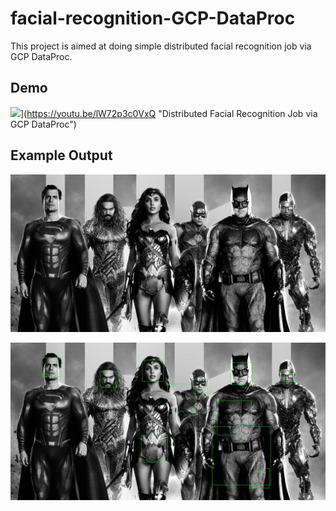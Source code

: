 # facial-recognition-GCP-DataProc

This project is aimed at doing simple distributed facial recognition job via GCP DataProc.

## Demo

![](http://img.youtube.com/vi/lW72p3c0VxQ/0.jpg)](https://youtu.be/lW72p3c0VxQ "Distributed Facial Recognition Job via GCP DataProc")

## Example Output
!["Raw Image"](/imgs/justice_league.jpg)

!["Output Image"](/out/out_justice_league_output.jpg)